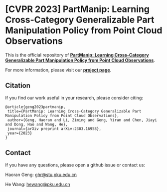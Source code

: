 # [CVPR 2023] PartManip: Learning Cross-Category Generalizable Part Manipulation Policy from Point Cloud Observations

This is the official repository of [**PartManip: Learning Cross-Category Generalizable Part Manipulation Policy from Point Cloud Observations**](https://arxiv.org/abs/2303.16958).

For more information, please visit our [**project page**](https://pku-epic.github.io/PartManip/).

## Citation
If you find our work useful in your research, please consider citing:

```
@article{geng2023partmanip,
 title={PartManip: Learning Cross-Category Generalizable Part Manipulation Policy from Point Cloud Observations},
 author={Geng, Haoran and Li, Ziming and Geng, Yiran and Chen, Jiayi and Dong, Hao and Wang, He},
 journal={arXiv preprint arXiv:2303.16958},
 year={2023}
}
```

## Contact
If you have any questions, please open a github issue or contact us:

Haoran Geng: ghr@stu.pku.edu.cn

He Wang: hewang@pku.edu.cn
